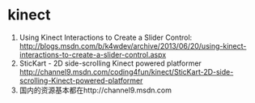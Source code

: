 # kinect

1. Using Kinect Interactions to Create a Slider Control: http://blogs.msdn.com/b/k4wdev/archive/2013/06/20/using-kinect-interactions-to-create-a-slider-control.aspx
2. SticKart - 2D side-scrolling Kinect powered platformer http://channel9.msdn.com/coding4fun/kinect/SticKart-2D-side-scrolling-Kinect-powered-platformer
3. 国内的资源基本都在http://channel9.msdn.com
